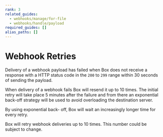 ```yaml
---
rank: 3
related_guides:
  - webhooks/manage/for-file
  - webhooks/handle/payload
required_guides: []
alias_paths: []
---
```


# Webhook Retries

<!--alex ignore failed-->
Delivery of a webhook payload has failed when Box does not receive a
response with a HTTP status code in the `200` to `299` range within 30 seconds
of sending the payload.

<!--alex ignore failure-->
When delivery of a webhook fails Box will resend it up to 10 times. The
initial retry will take place 5 minutes after the failure and from there an
exponential back-off strategy will be used to avoid overloading the destination
server.

By using exponential back- off, Box will wait an increasingly longer time for
every retry.

<Message type='notice'>
  Box will retry webhook deliveries up to 10 times. This number could be subject
  to change.
</Message>
